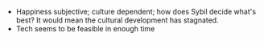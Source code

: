 - Happiness subjective; culture dependent; how does Sybil decide what's best? It would mean the cultural development has stagnated.
- Tech seems to be feasible in enough time

